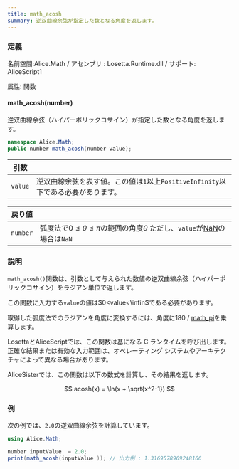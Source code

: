 ```yaml
---
title: math_acosh
summary: 逆双曲線余弦が指定した数となる角度を返します。
---
```


### 定義
名前空間:Alice.Math / アセンブリ : Losetta.Runtime.dll / サポート: AliceScript1

属性: 関数

#### math_acosh(number)

逆双曲線余弦（ハイパーポリックコサイン）が指定した数となる角度を返します。

```cs title="AliceScript"
namespace Alice.Math;
public number math_acosh(number value);
```

|引数| |
|-|-|
|`value`|逆双曲線余弦を表す値。この値は`1`以上`PositiveInfinity`以下である必要があります。|

|戻り値| |
|-|-|
|`number`|弧度法で$0\leq\theta\leq\pi$の範囲の角度$\theta$ ただし、`value`が[NaN](./math_isnan.md)の場合は`NaN`|

### 説明
`math_acosh()`関数は、引数として与えられた数値の逆双曲線余弦（ハイパーポリックコサイン）をラジアン単位で返します。

この関数に入力する`value`の値は$0<value<\infin$である必要があります。

取得した弧度法でのラジアンを角度に変換するには、角度に180 / [math_pi](./math_pi.md)を乗算します。

LosettaとAliceScriptでは、この関数は基になる C ランタイムを呼び出します。正確な結果または有効な入力範囲は、オペレーティング システムやアーキテクチャによって異なる場合があります。

AliceSisterでは、この関数は以下の数式を計算し、その結果を返します。

$$
acosh(x) = \ln(x + \sqrt{x^2-1})
$$

### 例
次の例では、`2.0`の逆双曲線余弦を計算しています。

```cs title="AliceScript"
using Alice.Math;

number inputValue  = 2.0;
print(math_acosh(inputValue )); // 出力例 : 1.3169578969248166
```
